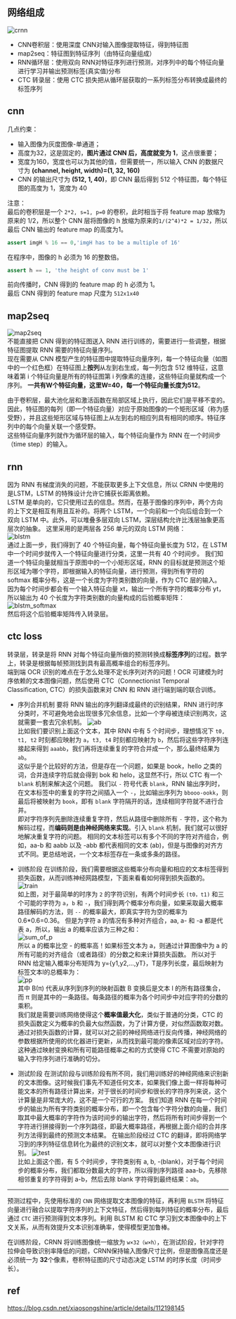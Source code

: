 ## 网络组成     
![crnn](img/crnn.png)     
+ CNN卷积层：使用深度 CNN对输入图像提取特征，得到特征图
+ map2seq：特征图到特征序列（由特征向量组成）    
+ RNN循环层：使用双向 RNN对特征序列进行预测，对序列中的每个特征向量进行学习并输出预测标签(真实值)分布  
+ CTC 转录层：使用 CTC 损失把从循环层获取的一系列标签分布转换成最终的标签序列

## cnn   
几点约束：   
+ 输入图像为灰度图像-单通道；       
+ 高度为32，这是固定的，**图片通过 CNN 后，高度就变为 1**，这点很重要；       
+ 宽度为160，宽度也可以为其他的值，但需要统一，所以输入 CNN 的数据尺寸为 **(channel, height, width)=(1, 32, 160)**       
+ CNN 的输出尺寸为 **(512, 1, 40)**，即 CNN 最后得到 512 个特征图，每个特征图的高度为 1，宽度为 40    

注意：  
最后的卷积层是一个 `2*2, s=1, p=0` 的卷积，此时相当于将 feature map 放缩为原来的 1/2，所以整个 CNN 层将图像的 h 放缩为原来的`1/(2^4)*2 = 1/32`，所以最后 CNN 输出的 feature map 的高度为1。   
```py
assert imgH % 16 == 0,'imgH has to be a multiple of 16'
```   
在程序中，图像的 h 必须为 16 的整数倍。    

```py   
assert h == 1, 'the height of conv must be 1'  
```   
前向传播时，CNN 得到的 feature map 的 h 必须为 1。       
最后 CNN 得到的 feature map 尺度为 `512x1x40`     

## map2seq    
![map2seq](img/map2seq.png)      
不能直接把 CNN 得到的特征图送入 RNN 进行训练的，需要进行一些调整，根据特征图提取 RNN 需要的特征向量序列。    
现在需要从 CNN 模型产生的特征图中提取特征向量序列，每一个特征向量（如图中的一个红色框）在特征图上**按列**从左到右生成，每一列包含 512 维特征，这意味着第 i 个特征向量是所有的特征图第 i 列像素的连接，这些特征向量就构成一个序列。 **一共有W个特征向量，这里W=40，每一个特征向量长度为512**。       

由于卷积层，最大池化层和激活函数在局部区域上执行，因此它们是平移不变的。因此，特征图的每列（即一个特征向量）对应于原始图像的一个矩形区域（称为感受野），并且这些矩形区域与特征图上从左到右的相应列具有相同的顺序。特征序列中的每个向量关联一个感受野。    
这些特征向量序列就作为循环层的输入，每个特征向量作为 RNN 在一个时间步（time step）的输入。    

## rnn   
因为 RNN 有梯度消失的问题，不能获取更多上下文信息，所以 CRNN 中使用的是LSTM，LSTM 的特殊设计允许它捕获长距离依赖。   
LSTM 是单向的，它只使用过去的信息。然而，在基于图像的序列中，两个方向的上下文是相互有用且互补的。将两个 LSTM，一个向前和一个向后组合到一个双向 LSTM 中。此外，可以堆叠多层双向 LSTM，深层结构允许比浅层抽象更高层次的抽象。 
这里采用的是两层各 256 单元的双向 LSTM 网络：     
![blstm](img/blstm.png)      
通过上面一步，我们得到了 40 个特征向量，每个特征向量长度为 512，在 LSTM 中一个时间步就传入一个特征向量进行分类，这里一共有 40 个时间步。 
我们知道一个特征向量就相当于原图中的一个小矩形区域，RNN 的目标就是预测这个矩形区域为哪个字符，即根据输入的特征向量，进行预测，得到所有字符的 softmax 概率分布，这是一个长度为字符类别数的向量，作为 CTC 层的输入。   
因为每个时间步都会有一个输入特征向量 xt，输出一个所有字符的概率分布 yt，所以输出为 40 个长度为字符类别数的向量构成的后验概率矩阵：        
![blstm_softmax](img/blstm_softmax.png)     
然后将这个后验概率矩阵传入转录层。  

## ctc loss  
转录层，转录是将 RNN 对每个特征向量所做的预测转换成**标签序列**的过程。数学上，转录是根据每帧预测找到具有最高概率组合的标签序列。   
端到端 OCR 识别的难点在于怎么处理不定长序列对齐的问题！OCR 可建模为时序依赖的文本图像问题，然后使用 CTC（Connectionist Temporal Classification, CTC）的损失函数来对 CNN 和 RNN 进行端到端的联合训练。

+ 序列合并机制
要将 RNN 输出的序列翻译成最终的识别结果，RNN 进行时序分类时，不可避免地会出现很多冗余信息，比如一个字母被连续识别两次，这就需要一套去冗余机制。
![ab](img/ab.png)     
比如我们要识别上面这个文本，其中 RNN 中有 5 个时间步，理想情况下 `t0, t1, t2` 时刻都应映射为 `a`，`t3, t4` 时刻都应映射为 `b`，然后将这些字符序列连接起来得到 `aaabb`，我们再将连续重复的字符合并成一个，那么最终结果为 `ab`。     
这似乎是个比较好的方法，但是存在一个问题，如果是 book，hello 之类的词，合并连续字符后就会得到 bok 和 helo，这显然不行，所以 CTC 有一个 `blank` 机制来解决这个问题。
我们以 `-` 符号代表 `blank`，RNN 输出序列时，在文本标签中的重复的字符之间插入一个 `-`，比如输出序列为 `bbooo-ookk`，则最后将被映射为 `book`，即有 `blank` 字符隔开的话，连续相同字符就不进行合并。    
即对字符序列先删除连续重复字符，然后从路径中删除所有 `-` 字符，这个称为解码过程，而**编码则是由神经网络来实现**。引入 `blank` 机制，我们就可以很好地解决重复字符的问题。
相同的文本标签可以有多个不同的字符对齐组合，例如，aa-b 和 aabb 以及 -abb 都代表相同的文本 (ab)，但是与图像的对齐方式不同。更总结地说，一个文本标签存在一条或多条的路径。

+ 训练阶段
在训练阶段，我们需要根据这些概率分布向量和相应的文本标签得到损失函数，从而训练神经网路模型，下面来看看如何得到损失函数的。
![train](img/train.png)      
如上图，对于最简单的时序为 `2` 的字符识别，有两个时间步长 `(t0，t1)` 和三个可能的字符为 `a`，`b` 和 `-`，我们得到两个概率分布向量，如果采取最大概率路径解码的方法，则 `--` 的概率最大，即真实字符为空的概率为 0.6*0.6=0.36。
但是为字符 a 的情况有多种对齐组合，aa, a- 和 -a 都是代表 a，所以，输出 a 的概率应该为三种之和：     
![sum_of_p](img/sum_of_p.png)      
所以 a 的概率比空 - 的概率高！如果标签文本为 a，则通过计算图像中为 a 的所有可能的对齐组合（或者路径）的分数之和来计算损失函数。
所以对于 RNN 给定输入概率分布矩阵为 y={y1,y2,…,yT}，T是序列长度，最后映射为标签文本l的总概率为：       
![pp](img/pp.png)      
其中 B(π) 代表从序列到序列的映射函数 B 变换后是文本 l 的所有路径集合，而 π 则是其中的一条路径。每条路径的概率为各个时间步中对应字符的分数的乘积。     
我们就是需要训练网络使得这个**概率值最大化**，类似于普通的分类，CTC 的损失函数定义为概率的负最大似然函数，为了计算方便，对似然函数取对数。   
通过对损失函数的计算，就可以对之前的神经网络进行反向传播，神经网络的参数根据所使用的优化器进行更新，从而找到最可能的像素区域对应的字符。   
这种通过映射变换和所有可能路径概率之和的方式使得 CTC 不需要对原始的输入字符序列进行准确的切分。  

+ 测试阶段
在测试阶段与训练阶段有所不同，我们用训练好的神经网络来识别新的文本图像。这时候我们事先不知道任何文本，如果我们像上面一样将每种可能文本的所有路径计算出来，对于很长的时间步和很长的字符序列来说，这个计算量是非常庞大的，这不是一个可行的方案。
我们知道 RNN 在每一个时间步的输出为所有字符类别的概率分布，即一个包含每个字符分数的向量，我们取其中最大概率的字符作为该时间步的输出字符，然后将所有时间步得到一个字符进行拼接得到一个序列路径，即最大概率路径，再根据上面介绍的合并序列方法得到最终的预测文本结果。
在输出阶段经过 CTC 的翻译，即将网络学习到的序列特征信息转化为最终的识别文本，就可以对整个文本图像进行识别。
![test](img/test.png)      
比如上面这个图，有 5 个时间步，字符类别有 a, b, -(blank)，对于每个时间步的概率分布，我们都取分数最大的字符，所以得到序列路径 aaa-b，先移除相邻重复的字符得到 a-b，然后去除 blank 字符得到最终结果：`ab`。

----------------------------    

预测过程中，先使用标准的 `CNN` 网络提取文本图像的特征，再利用 `BLSTM` 将特征向量进行融合以提取字符序列的上下文特征，然后得到每列特征的概率分布，最后通过 `CTC` 进行预测得到文本序列。利用 BLSTM 和 CTC 学习到文本图像中的上下文关系，从而有效提升文本识别准确率，使得模型更加鲁棒。    

在训练阶段，CRNN 将训练图像统一缩放为 `w×32（w×h）`，在测试阶段，针对字符拉伸会导致识别率降低的问题，CRNN保持输入图像尺寸比例，但是图像高度还是必须统一为 **32**个像素，卷积特征图的尺寸动态决定 LSTM 的时序长度（时间步长）。    


## ref    
https://blog.csdn.net/xiaosongshine/article/details/112198145    


